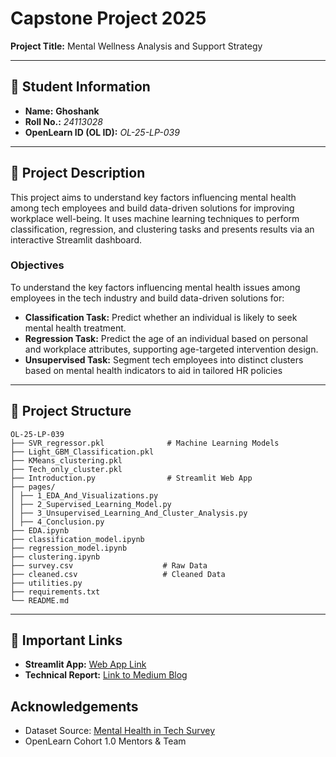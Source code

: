 
# Capstone Project 2025  
**Project Title:** Mental Wellness Analysis and Support Strategy  

---

## 🧾 Student Information  
- **Name:** **Ghoshank**  
- **Roll No.:** *24113028*  
- **OpenLearn ID (OL ID):** *OL-25-LP-039*  

---

## 📝 Project Description  
This project aims to understand key factors influencing mental health among tech employees and build data-driven solutions for improving workplace well-being. It uses machine learning techniques to perform classification, regression, and clustering tasks and presents results via an interactive Streamlit dashboard.

### **Objectives**
To understand the key factors influencing mental health issues among employees in the tech industry and
build data-driven solutions for:
- **Classification Task:** Predict whether an individual is likely to seek mental health treatment.
- **Regression Task:** Predict the age of an individual based on personal and workplace attributes, supporting age-targeted intervention design.
- **Unsupervised Task:** Segment tech employees into distinct clusters based on mental health indicators to aid in tailored HR policies

---

## 📂 Project Structure  
```
OL-25-LP-039
├── SVR_regressor.pkl              # Machine Learning Models
├── Light_GBM_Classification.pkl
├── KMeans_clustering.pkl
├── Tech_only_cluster.pkl
├── Introduction.py                # Streamlit Web App
├── pages/
│ ├── 1_EDA_And_Visualizations.py
│ ├── 2_Supervised_Learning_Model.py
│ ├── 3_Unsupervised_Learning_And_Cluster_Analysis.py
│ ├── 4_Conclusion.py
├── EDA.ipynb
├── classification_model.ipynb
├── regression_model.ipynb
├── clustering.ipynb
├── survey.csv                    # Raw Data
├── cleaned.csv                   # Cleaned Data
├── utilities.py
├── requirements.txt
└── README.md
```

---

## 🔗 Important Links
- **Streamlit App:** [Web App Link](https://capestone-ol-25-lp-039.streamlit.app/)  
- **Technical Report:** [Link to Medium Blog](#) 

## Acknowledgements
- Dataset Source: [Mental Health in Tech Survey](https://www.kaggle.com/datasets/osmi/mental-health-in-tech-survey)
- OpenLearn Cohort 1.0 Mentors & Team
